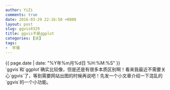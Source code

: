 ```yaml
---
author: YiZi
comments: true
date: 2016-03-29 22:16:50 +0800
layout: post
slug: ggvis0329
title: ggvis不是ggplot
categories: [说]
tags:
-  牢骚
---
```

<div class="saying">
<div class="timestamp">{{ page.date | date: "%Y年%m月%d日 %H:%M:%S" }}</div>
`ggvis`和`ggplot`确实比较像，但是还是有很多本质区别啊！看来我最近不需要关心`ggvis`了，等到需要网站出图的时候再说吧！先发一个小文章介绍一下混乱的`ggvis`的一个小功能。
</div>
